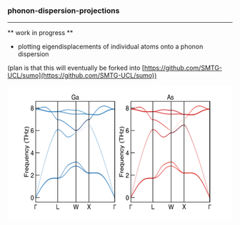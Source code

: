 ### phonon-dispersion-projections

____

** work in progress **

* plotting eigendisplacements of individual atoms onto a phonon dispersion


(plan is that this will eventually be forked into [https://github.com/SMTG-UCL/sumo](https://github.com/SMTG-UCL/sumo))

<img src="./example/GaAs/gaas.png" width="600" height="300">
